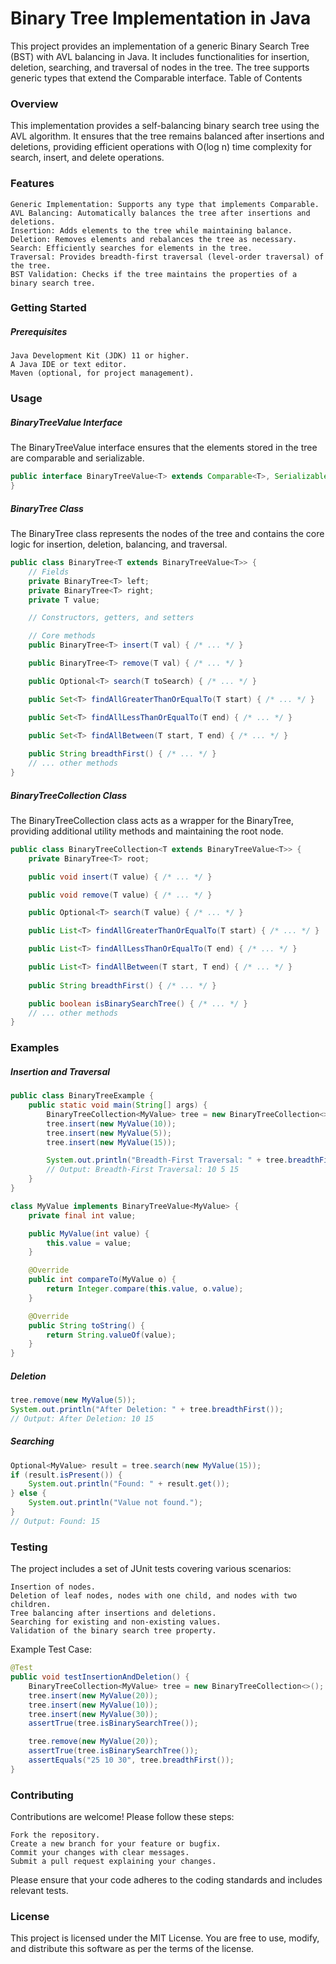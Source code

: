 # Binary Tree Implementation in Java

This project provides an implementation of a generic Binary Search Tree (BST) with AVL balancing in Java. It includes
functionalities for insertion, deletion, searching, and traversal of nodes in the tree. The tree supports generic types
that extend the Comparable interface.
Table of Contents

### Overview

This implementation provides a self-balancing binary search tree using the AVL algorithm. It ensures that the tree
remains balanced after insertions and deletions, providing efficient operations with O(log n) time complexity for
search, insert, and delete operations.

### Features

    Generic Implementation: Supports any type that implements Comparable.
    AVL Balancing: Automatically balances the tree after insertions and deletions.
    Insertion: Adds elements to the tree while maintaining balance.
    Deletion: Removes elements and rebalances the tree as necessary.
    Search: Efficiently searches for elements in the tree.
    Traversal: Provides breadth-first traversal (level-order traversal) of the tree.
    BST Validation: Checks if the tree maintains the properties of a binary search tree.

### Getting Started

##### Prerequisites

    Java Development Kit (JDK) 11 or higher.
    A Java IDE or text editor.
    Maven (optional, for project management).

### Usage

##### BinaryTreeValue Interface

The BinaryTreeValue interface ensures that the elements stored in the tree are comparable and serializable.

```java
public interface BinaryTreeValue<T> extends Comparable<T>, Serializable {
}
```

##### BinaryTree Class

The BinaryTree class represents the nodes of the tree and contains the core logic for insertion, deletion, balancing,
and traversal.

```java
public class BinaryTree<T extends BinaryTreeValue<T>> {
    // Fields
    private BinaryTree<T> left;
    private BinaryTree<T> right;
    private T value;

    // Constructors, getters, and setters

    // Core methods
    public BinaryTree<T> insert(T val) { /* ... */ }

    public BinaryTree<T> remove(T val) { /* ... */ }

    public Optional<T> search(T toSearch) { /* ... */ }

    public Set<T> findAllGreaterThanOrEqualTo(T start) { /* ... */ }

    public Set<T> findAllLessThanOrEqualTo(T end) { /* ... */ }

    public Set<T> findAllBetween(T start, T end) { /* ... */ }
    
    public String breadthFirst() { /* ... */ }
    // ... other methods
}

```

##### BinaryTreeCollection Class

The BinaryTreeCollection class acts as a wrapper for the BinaryTree, providing additional utility methods and
maintaining the root node.

```java
public class BinaryTreeCollection<T extends BinaryTreeValue<T>> {
    private BinaryTree<T> root;

    public void insert(T value) { /* ... */ }

    public void remove(T value) { /* ... */ }

    public Optional<T> search(T value) { /* ... */ }

    public List<T> findAllGreaterThanOrEqualTo(T start) { /* ... */ }

    public List<T> findAllLessThanOrEqualTo(T end) { /* ... */ }

    public List<T> findAllBetween(T start, T end) { /* ... */ }
    
    public String breadthFirst() { /* ... */ }

    public boolean isBinarySearchTree() { /* ... */ }
    // ... other methods
}

```

### Examples

##### Insertion and Traversal

```java
public class BinaryTreeExample {
    public static void main(String[] args) {
        BinaryTreeCollection<MyValue> tree = new BinaryTreeCollection<>();
        tree.insert(new MyValue(10));
        tree.insert(new MyValue(5));
        tree.insert(new MyValue(15));

        System.out.println("Breadth-First Traversal: " + tree.breadthFirst());
        // Output: Breadth-First Traversal: 10 5 15
    }
}

class MyValue implements BinaryTreeValue<MyValue> {
    private final int value;

    public MyValue(int value) {
        this.value = value;
    }

    @Override
    public int compareTo(MyValue o) {
        return Integer.compare(this.value, o.value);
    }

    @Override
    public String toString() {
        return String.valueOf(value);
    }
}
```

##### Deletion

```java
tree.remove(new MyValue(5));
System.out.println("After Deletion: " + tree.breadthFirst());
// Output: After Deletion: 10 15

```

##### Searching
```java
Optional<MyValue> result = tree.search(new MyValue(15));
if (result.isPresent()) {
    System.out.println("Found: " + result.get());
} else {
    System.out.println("Value not found.");
}
// Output: Found: 15
```

### Testing

The project includes a set of JUnit tests covering various scenarios:

    Insertion of nodes.
    Deletion of leaf nodes, nodes with one child, and nodes with two children.
    Tree balancing after insertions and deletions.
    Searching for existing and non-existing values.
    Validation of the binary search tree property.

Example Test Case:
```java
@Test
public void testInsertionAndDeletion() {
    BinaryTreeCollection<MyValue> tree = new BinaryTreeCollection<>();
    tree.insert(new MyValue(20));
    tree.insert(new MyValue(10));
    tree.insert(new MyValue(30));
    assertTrue(tree.isBinarySearchTree());

    tree.remove(new MyValue(20));
    assertTrue(tree.isBinarySearchTree());
    assertEquals("25 10 30", tree.breadthFirst());
}
```

### Contributing

Contributions are welcome! Please follow these steps:

    Fork the repository.
    Create a new branch for your feature or bugfix.
    Commit your changes with clear messages.
    Submit a pull request explaining your changes.

Please ensure that your code adheres to the coding standards and includes relevant tests.

### License

This project is licensed under the MIT License. You are free to use, modify, and distribute this software as per the terms of the license.
